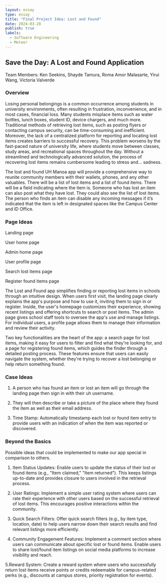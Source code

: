 ```yaml
---
layout: essay
type: essay
title: "Final Project Idea: Lost and Found"
date: 2024-03-28
publish: true
labels:
  - Software Engineering
  - Meteor
---
```

## Save the Day: A Lost and Found Application
Team Members: Ken Seekins, Shayde Tamura, Roma Amor Malasarte, Yirui Wang, Victoria Valverde

### Overview
Losing personal belongings is a common occurrence among students in university environments, often resulting in frustration, inconvenience, and in most cases, financial loss. Many students misplace items such as water bottles, lunch boxes, student ID, device chargers, and much more. Traditional methods of retrieving lost items, such as posting flyers or contacting campus security, can be time-consuming and inefficient. Moreover, the lack of a centralized platform for reporting and locating lost items creates barriers to successful recovery. This problem worsens by the fast-paced nature of university life, where students move between classes, study areas, and recreational spaces throughout the day. Without a streamlined and technologically advanced solution, the process of recovering lost items remains cumbersome leading to stress and... sadness.

The lost and found UH Manoa app will provide a comprehensive way to reunite community members with their wallets, phones, and any other valuables. There will be a list of lost items and a list of found items. There will be a field indicating where the item is. Someone who has lost an item can also post what they have lost. They could also see the list of lost items. The person who finds an item can disable any incoming messages if it’s indicated that the item is left in designated spaces like the Campus Center and ID Office. 

### Page Ideas

Landing page

User home page

Admin home page

User profile page

Search lost items page

Register found items page


The Lost and Found app simplifies finding or reporting lost items in schools through an intuitive design. When users first visit, the landing page clearly explains the app's purpose and how to use it, inviting them to sign in or register. Inside, the user's homepage customizes their experience, showing recent listings and offering shortcuts to search or post items. The admin page gives school staff tools to oversee the app's use and manage listings. For individual users, a profile page allows them to manage their information and review their activity.

Two key functionalities are the heart of the app: a search page for lost items, making it easy for users to filter and find what they're looking for, and a page for registering found items, which guides the finder through a detailed posting process. These features ensure that users can easily navigate the system, whether they're trying to recover a lost belonging or help return something found.


### Case Ideas
1. A person who has found an item or lost an item will go through the landing page then sign in with their uh username.
  
2. They will then describe or take a picture of the place where they found the item as well as their email address.
   
3. Time Stamp: Automatically timestamp each lost or found item entry to provide users with an indication of when the item was reported or discovered.

### Beyond the Basics

Possible ideas that could be implemented to make our app special in comparison to others.

1. Item Status Updates: Enable users to update the status of their lost or found items (e.g., "Item claimed," "Item returned"). This keeps listings up-to-date and provides closure to users involved in the retrieval process.

2. User Ratings: Implement a simple user rating system where users can rate their experience with other users based on the successful retrieval of lost items. This encourages positive interactions within the community.

  
3. Quick Search Filters: Offer quick search filters (e.g., by item type, location, date) to help users narrow down their search results and find relevant listings more efficiently.

   
4. Community Engagement Features:
Implement a comment section where users can communicate about specific lost or found items. Enable users to share lost/found item listings on social media platforms to increase visibility and reach.

5.Reward System: Create a reward system where users who successfully return lost items receive points or credits redeemable for campus-related perks (e.g., discounts at campus stores, priority registration for events).



